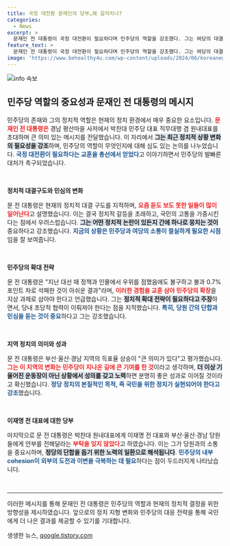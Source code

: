 ```yaml
---
title: 국정 대전환 문재인의 당부…왜 갈라치나?
categories:
  - News
excerpt: >
  문재인 전 대통령이 국정 대전환이 필요하다며 민주당의 역할을 강조했다. 그는 여당의 대결적 태도를 비판하고, 총선에서의 확장을 주문하며 부산·울산·경남 지역의 중요성을 언급했다.
feature_text: >
  문재인 전 대통령이 국정 대전환이 필요하다며 민주당의 역할을 강조했다. 그는 여당의 대결적 태도를 비판하고, 총선에서의 확장을 주문하며 부산·울산·경남 지역의 중요성을 언급했다.
image: 'https://www.behealthy4u.com/wp-content/uploads/2024/06/koreanews.jpg'
---
```


<p><img src="https://www.behealthy4u.com/wp-content/uploads/2024/06/koreanews.jpg" alt="info 속보" /></p>

<h2 data-ke-size="size26">민주당 역할의 중요성과 문재인 전 대통령의 메시지</h2>

<p data-ke-size="size16">민주당의 존재와 그의 정치적 역할은 현재의 정치 환경에서 매우 중요한 요소입니다. <b><span style="color: #ee2323;">문재인 전 대통령은</span></b> 경남 평산마을 사저에서 박찬대 민주당 대표 직무대행 겸 원내대표를 초대하며 큰 의미 있는 메시지를 전달했습니다. 이 자리에서 <b><span style="background-color: #21538527;">그는 최근 정치적 상황 변화의 필요성을 강조</span></b>하며, 민주당의 역할이 무엇인지에 대해 심도 있는 논의를 나누었습니다. <b><span style="color: #1a5490;">국정 대전환이 필요하다는 교훈을 총선에서 얻었다</span></b>고 이야기하면서 민주당의 발빠른 대처가 촉구되었습니다.</p>

<p data-ke-size="size16">&nbsp;</p>

<p><b>정치적 대결구도와 민심의 변화</b></p>

<p data-ke-size="size16">문 전 대통령은 현재의 정치적 대결 구도를 지적하며, <b><span style="color: #ee2323;">요즘 듣도 보도 못한 일들이 많이 일어난다</span></b>고 설명했습니다. 이는 결국 정치적 갈등을 초래하고, 국민의 고통을 가중시킨다는 점에서 우려스럽습니다. <b><span style="background-color: #21538527;">그는 어떤 정치적 논란이 있든지 간에 하나로 뭉치는 것이</span></b> 중요하다고 강조했습니다. <b><span style="color: #1a5490;">지금의 상황은 민주당과 여당의 소통이 절실하게 필요한 시점</span></b>임을 잘 보여줍니다.</p>

<p data-ke-size="size16">&nbsp;</p>

<p><b>민주당의 확대 전략</b></p>

<p data-ke-size="size16">문 전 대통령은 "지난 대선 때 정책과 인물에서 우위를 점했음에도 불구하고 불과 0.7% 포인트 차로 석패한 것이 아쉬운 결과"라며, <b><span style="color: #ee2323;">이러한 경험을 교훈 삼아 민주당의 확장</span></b>을 지상 과제로 삼아야 한다고 언급했습니다. 그는 <b><span style="background-color: #21538527;">정치적 확대 전략이 필요하다고 주장</span></b>하면서, 당내 초당적 협력이 이뤄져야 한다는 점을 지적했습니다. <b><span style="color: #1a5490;">특히, 당원 간의 단합과 민심을 듣는 것이 중요</span></b>하다고 그는 강조했습니다.</p>

<p data-ke-size="size16">&nbsp;</p>

<p><b>지역 정치의 의미와 성과</b></p>

<p data-ke-size="size16">문 전 대통령은 부산·울산·경남 지역의 득표율 상승이 "큰 의미가 있다"고 평가했습니다. <b><span style="color: #ee2323;">그는 이 지역의 변화는 민주당이 지나온 길에 큰 기여를 한 것</span></b>이라고 생각하며, <b><span style="background-color: #21538527;">더 이상 기울어진 운동장이 아닌 상황에서 성의를 갖고 노력</span></b>하면 분명히 좋은 성과로 이어질 것이라고 확신했습니다. <b><span style="color: #1a5490;">정당 정치의 본질적인 목적, 즉 국민을 위한 정치가 실현되어야 한다고 강조</span></b>했습니다.</p>

<p data-ke-size="size16">&nbsp;</p>

<p><b>이재명 전 대표에 대한 당부</b></p>

<p data-ke-size="size16">마지막으로 문 전 대통령은 박찬대 원내대표에게 이재명 전 대표와 부산·울산·경남 당원들에게 안부를 전해달라는 <b><span style="color: #ee2323;">부탁을 잊지 않았다</span></b>고 하였습니다. 이는 그가 당원과의 소통을 중요시하며, <b><span style="background-color: #21538527;">정당의 단합을 돕기 위한 노력의 일환으로 해석됩니다</span></b>. <b><span style="color: #1a5490;">민주당의 내부 cohesion이 외부의 도전과 이변을 극복하는 데 필요</span></b>하다는 점이 두드러지게 나타났습니다.</p>

<p data-ke-size="size16">&nbsp;</p>

<hr />

<p data-ke-size="size16">이러한 메시지를 통해 문재인 전 대통령은 민주당의 역할과 현재의 정치적 결정을 위한 방향성을 제시하였습니다. 앞으로의 정치 지형 변화와 민주당의 대응 전략을 통해 국민에게 더 나은 결과를 제공할 수 있기를 기대합니다.</p>
생생한 뉴스, <a href="https://qoogle.tistory.com" rel="dofollow">qoogle.tistory.com</a>


